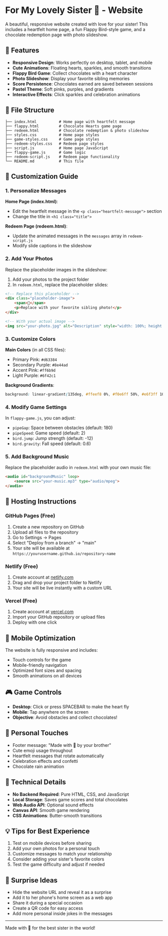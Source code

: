 # For My Lovely Sister 💖 - Website

A beautiful, responsive website created with love for your sister! This includes a heartfelt home page, a fun Flappy Bird-style game, and a chocolate redemption page with photo slideshow.

## 🌟 Features

- **Responsive Design**: Works perfectly on desktop, tablet, and mobile
- **Cute Animations**: Floating hearts, sparkles, and smooth transitions
- **Flappy Bird Game**: Collect chocolates with a heart character
- **Photo Slideshow**: Display your favorite sibling memories
- **Score Persistence**: Chocolates earned are saved between sessions
- **Pastel Theme**: Soft pinks, purples, and gradients
- **Interactive Effects**: Click sparkles and celebration animations

## 📁 File Structure

```
├── index.html          # Home page with heartfelt message
├── flappy.html         # Chocolate Hearts game page
├── redeem.html         # Chocolate redemption & photo slideshow
├── styles.css          # Home page styles
├── game-styles.css     # Game page styles
├── redeem-styles.css   # Redeem page styles
├── script.js           # Home page JavaScript
├── flappy-game.js      # Game logic
├── redeem-script.js    # Redeem page functionality
└── README.md           # This file
```

## 🎨 Customization Guide

### 1. Personalize Messages

**Home Page (index.html)**:
- Edit the heartfelt message in the `<p class="heartfelt-message">` section
- Change the title in `<h1 class="title">`

**Redeem Page (redeem.html)**:
- Update the animated messages in the `messages` array in `redeem-script.js`
- Modify slide captions in the slideshow

### 2. Add Your Photos

Replace the placeholder images in the slideshow:

1. Add your photos to the project folder
2. In `redeem.html`, replace the placeholder slides:

```html
<!-- Replace this placeholder -->
<div class="placeholder-image">
    <span>👫</span>
    <p>Replace with your favorite sibling photo!</p>
</div>

<!-- With your actual image -->
<img src="your-photo.jpg" alt="Description" style="width: 100%; height: 300px; object-fit: cover; border-radius: 15px;">
```

### 3. Customize Colors

**Main Colors** (in all CSS files):
- Primary Pink: `#d63384`
- Secondary Purple: `#8e44ad`
- Accent Pink: `#ff6b9d`
- Light Purple: `#6f42c1`

**Background Gradients**:
```css
background: linear-gradient(135deg, #ffeef8 0%, #f0e6ff 50%, #e6f3ff 100%);
```

### 4. Modify Game Settings

In `flappy-game.js`, you can adjust:
- `pipeGap`: Space between obstacles (default: 180)
- `pipeSpeed`: Game speed (default: 2)
- `bird.jump`: Jump strength (default: -12)
- `bird.gravity`: Fall speed (default: 0.6)

### 5. Add Background Music

Replace the placeholder audio in `redeem.html` with your own music file:
```html
<audio id="backgroundMusic" loop>
    <source src="your-music.mp3" type="audio/mpeg">
</audio>
```

## 🚀 Hosting Instructions

### GitHub Pages (Free)

1. Create a new repository on GitHub
2. Upload all files to the repository
3. Go to Settings → Pages
4. Select "Deploy from a branch" → "main"
5. Your site will be available at `https://yourusername.github.io/repository-name`

### Netlify (Free)

1. Create account at [netlify.com](https://netlify.com)
2. Drag and drop your project folder to Netlify
3. Your site will be live instantly with a custom URL

### Vercel (Free)

1. Create account at [vercel.com](https://vercel.com)
2. Import your GitHub repository or upload files
3. Deploy with one click

## 📱 Mobile Optimization

The website is fully responsive and includes:
- Touch controls for the game
- Mobile-friendly navigation
- Optimized font sizes and spacing
- Smooth animations on all devices

## 🎮 Game Controls

- **Desktop**: Click or press SPACEBAR to make the heart fly
- **Mobile**: Tap anywhere on the screen
- **Objective**: Avoid obstacles and collect chocolates!

## 💝 Personal Touches

- Footer message: "Made with 💖 by your brother"
- Cute emoji usage throughout
- Heartfelt messages that rotate automatically
- Celebration effects and confetti
- Chocolate rain animation

## 🔧 Technical Details

- **No Backend Required**: Pure HTML, CSS, and JavaScript
- **Local Storage**: Saves game scores and total chocolates
- **Web Audio API**: Optional sound effects
- **Canvas API**: Smooth game rendering
- **CSS Animations**: Butter-smooth transitions

## 💡 Tips for Best Experience

1. Test on mobile devices before sharing
2. Add your own photos for a personal touch
3. Customize messages to match your relationship
4. Consider adding your sister's favorite colors
5. Test the game difficulty and adjust if needed

## 🎉 Surprise Ideas

- Hide the website URL and reveal it as a surprise
- Add it to her phone's home screen as a web app
- Share it during a special occasion
- Create a QR code for easy access
- Add more personal inside jokes in the messages

---

Made with 💖 for the best sister in the world!